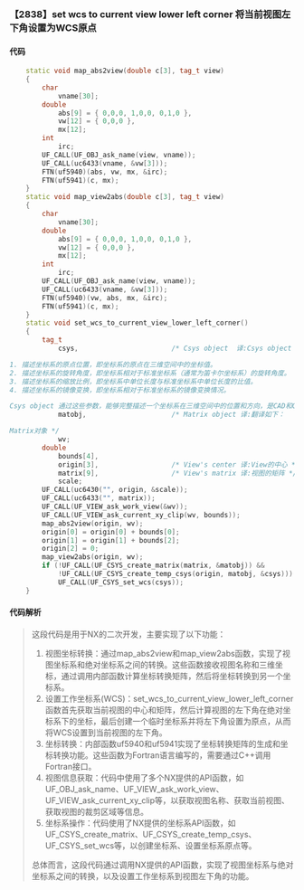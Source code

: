 ### 【2838】set wcs to current view lower left corner 将当前视图左下角设置为WCS原点

#### 代码

```cpp
    static void map_abs2view(double c[3], tag_t view)  
    {  
        char  
            vname[30];  
        double  
            abs[9] = { 0,0,0, 1,0,0, 0,1,0 },  
            vw[12] = { 0,0,0 },  
            mx[12];  
        int  
            irc;  
        UF_CALL(UF_OBJ_ask_name(view, vname));  
        UF_CALL(uc6433(vname, &vw[3]));  
        FTN(uf5940)(abs, vw, mx, &irc);  
        FTN(uf5941)(c, mx);  
    }  
    static void map_view2abs(double c[3], tag_t view)  
    {  
        char  
            vname[30];  
        double  
            abs[9] = { 0,0,0, 1,0,0, 0,1,0 },  
            vw[12] = { 0,0,0 },  
            mx[12];  
        int  
            irc;  
        UF_CALL(UF_OBJ_ask_name(view, vname));  
        UF_CALL(uc6433(vname, &vw[3]));  
        FTN(uf5940)(vw, abs, mx, &irc);  
        FTN(uf5941)(c, mx);  
    }  
    static void set_wcs_to_current_view_lower_left_corner()  
    {  
        tag_t  
            csys,                       /* Csys object  译:Csys object 是一个用于描述坐标系的对象，通常用于CAD和CAM系统中。其主要功能包括：

1. 描述坐标系的原点位置，即坐标系的原点在三维空间中的坐标值。
2. 描述坐标系的旋转角度，即坐标系相对于标准坐标系（通常为笛卡尔坐标系）的旋转角度。
3. 描述坐标系的缩放比例，即坐标系中单位长度与标准坐标系中单位长度的比值。
4. 描述坐标系的镜像变换，即坐标系相对于标准坐标系的镜像变换情况。

Csys object 通过这些参数，能够完整描述一个坐标系在三维空间中的位置和方向，是CAD和CAM系统中进行图形变换和坐标转换的重要基础。 */  
            matobj,                     /* Matrix object 译:翻译如下：

Matrix对象 */  
            wv;  
        double  
            bounds[4],  
            origin[3],                  /* View's center 译:View的中心 */  
            matrix[9],                  /* View's matrix 译:视图的矩阵 */  
            scale;  
        UF_CALL(uc6430("", origin, &scale));  
        UF_CALL(uc6433("", matrix));  
        UF_CALL(UF_VIEW_ask_work_view(&wv));  
        UF_CALL(UF_VIEW_ask_current_xy_clip(wv, bounds));  
        map_abs2view(origin, wv);  
        origin[0] = origin[0] + bounds[0];  
        origin[1] = origin[1] + bounds[2];  
        origin[2] = 0;  
        map_view2abs(origin, wv);  
        if (!UF_CALL(UF_CSYS_create_matrix(matrix, &matobj)) &&  
            !UF_CALL(UF_CSYS_create_temp_csys(origin, matobj, &csys)))  
            UF_CALL(UF_CSYS_set_wcs(csys));  
    }

```

#### 代码解析

> 这段代码是用于NX的二次开发，主要实现了以下功能：
>
> 1. 视图坐标转换：通过map_abs2view和map_view2abs函数，实现了视图坐标系和绝对坐标系之间的转换。这些函数接收视图名称和三维坐标，通过调用内部函数计算坐标转换矩阵，然后将坐标转换到另一个坐标系。
> 2. 设置工作坐标系(WCS)：set_wcs_to_current_view_lower_left_corner函数首先获取当前视图的中心和矩阵，然后计算视图的左下角在绝对坐标系下的坐标，最后创建一个临时坐标系并将左下角设置为原点，从而将WCS设置到当前视图的左下角。
> 3. 坐标转换：内部函数uf5940和uf5941实现了坐标转换矩阵的生成和坐标转换功能。这些函数为Fortran语言编写的，需要通过C++调用Fortran接口。
> 4. 视图信息获取：代码中使用了多个NX提供的API函数，如UF_OBJ_ask_name、UF_VIEW_ask_work_view、UF_VIEW_ask_current_xy_clip等，以获取视图名称、获取当前视图、获取视图的裁剪区域等信息。
> 5. 坐标系操作：代码使用了NX提供的坐标系API函数，如UF_CSYS_create_matrix、UF_CSYS_create_temp_csys、UF_CSYS_set_wcs等，以创建坐标系、设置坐标系原点等。
>
> 总体而言，这段代码通过调用NX提供的API函数，实现了视图坐标系与绝对坐标系之间的转换，以及设置工作坐标系到视图左下角的功能。
>
